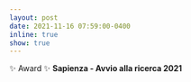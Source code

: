```yaml
---
layout: post
date: 2021-11-16 07:59:00-0400
inline: true
show: true
---
```


:sparkles: Award :sparkles: <Strong>Sapienza - Avvio alla ricerca 2021 </strong>
